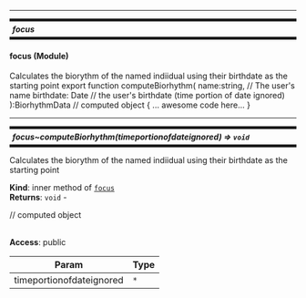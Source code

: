 
<hr/>

<a name="module_focus" id="module_focus"></a>

<h5 style="margin: 10px 0px; border-width: 5px 0px; padding: 5px; border-style: solid;">
    focus</h5>



<h4>focus (Module)</h4>
<p>Calculates the biorythm of the named indiidual
using their birthdate as the starting point
export function computeBiorhythm(
name:string, // The user's name
birthdate: Date // the user's birthdate
(time portion of date ignored)
):BiorhythmData // computed object
{
... awesome code here...
}</p>


<hr/>

<a name="module_focus..computeBiorhythm" id="module_focus..computeBiorhythm"></a>

<h5 style="margin: 10px 0px; border-width: 5px 0px; padding: 5px; border-style: solid;">
    focus~computeBiorhythm(timeportionofdateignored) ⇒ <code>void</code></h5>



<p>Calculates the biorythm of the named indiidual
using their birthdate as the starting point</p>

**Kind**: inner method of [<code>focus</code>](#module_focus)  
**Returns**: <code>void</code> - <p>// computed object</p>  
**Access**: public  

| Param | Type |
| --- | --- |
| timeportionofdateignored | <code>\*</code> | 

